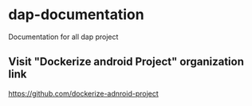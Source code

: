 # dap-documentation
Documentation for all dap project



## Visit "Dockerize android Project" organization link
https://github.com/dockerize-adnroid-project
